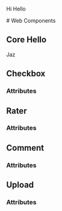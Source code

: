 <script>document.getElementsByTagName("h3").style.color = "green";</script>
<p>Hi Hello</p>
# Web Components

## Core Hello

<core-hello>Jaz</core-hello>
## Checkbox

<sds-checkbox></sds-checkbox>
### Attributes

## Rater

### Attributes

## Comment

### Attributes

## Upload

### Attributes